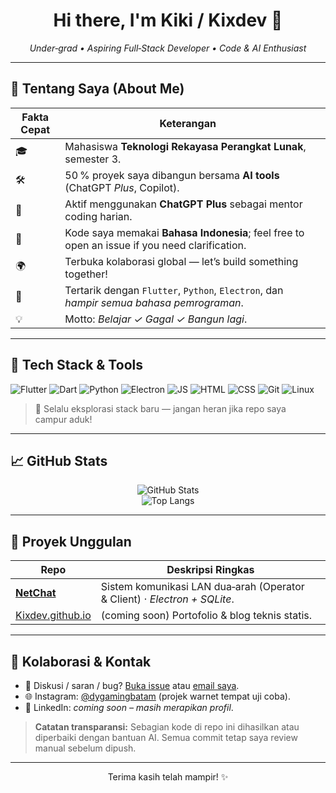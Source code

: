 <!-- Profile README for GitHub.com/Kixdev  -->

<h1 align="center">Hi there, I'm <strong>Kiki / Kixdev</strong> 👋</h1>

<p align="center">
  <em>Under‑grad • Aspiring Full‑Stack Developer • Code & AI Enthusiast</em>
</p>

---

## 🚀 Tentang Saya (About Me)

| Fakta Cepat | Keterangan                                                                                                                      |   |
| ----------- | ------------------------------------------------------------------------------------------------------------------------------- | - |
| 🎓          | Mahasiswa <strong>Teknologi Rekayasa Perangkat Lunak</strong>, semester 3.                                                      |   |
| 🛠          | 50 % proyek saya dibangun bersama <strong>AI tools</strong> (ChatGPT <em>Plus</em>, Copilot).                                   |   |
| 🤖          | Aktif menggunakan <strong>ChatGPT Plus</strong> sebagai mentor coding harian.                                                   |   |
| 💬          | Kode saya memakai <strong>Bahasa Indonesia</strong>; feel free to open an issue if you need clarification.                      |   |
| 🌍          | Terbuka kolaborasi global — let’s build something together!                                                                     |   |
| 🔭          | Tertarik dengan <code>Flutter</code>, <code>Python</code>, <code>Electron</code>, dan <em>hampir semua bahasa pemrograman</em>. |   |
| 💡          | Motto: <em>Belajar ✓ Gagal ✓ Bangun lagi</em>.                                                                                  |   |

---

## 🧰 Tech Stack & Tools

<p>
  <img src="https://img.shields.io/badge/Flutter-02569B?logo=flutter&logoColor=white" alt="Flutter">
  <img src="https://img.shields.io/badge/Dart-0175C2?logo=dart&logoColor=white" alt="Dart">
  <img src="https://img.shields.io/badge/Python-3776AB?logo=python&logoColor=white" alt="Python">
  <img src="https://img.shields.io/badge/Electron-2c019c?logo=electron&logoColor=white" alt="Electron">
  <img src="https://img.shields.io/badge/JavaScript-F7DF1E?logo=javascript&logoColor=black" alt="JS">
  <img src="https://img.shields.io/badge/HTML5-E34F26?logo=html5&logoColor=white" alt="HTML">
  <img src="https://img.shields.io/badge/CSS3-1572B6?logo=css3&logoColor=white" alt="CSS">
  <img src="https://img.shields.io/badge/Git-F05032?logo=git&logoColor=white" alt="Git">
  <img src="https://img.shields.io/badge/Linux-FCC624?logo=linux&logoColor=black" alt="Linux">
</p>

> 📖 Selalu eksplorasi stack baru — jangan heran jika repo saya campur aduk!

---

## 📈 GitHub Stats

<p align="center">
  <img src="https://github-readme-stats.vercel.app/api?username=Kixdev&show_icons=true&theme=default&hide_rank=true" alt="GitHub Stats" />
  <br/>
  <img src="https://github-readme-stats.vercel.app/api/top-langs/?username=Kixdev&layout=compact&langs_count=8" alt="Top Langs" />
</p>

---

## 📌 Proyek Unggulan

| Repo                                                           | Deskripsi Ringkas                                                                |
| -------------------------------------------------------------- | -------------------------------------------------------------------------------- |
| [**NetChat**](https://github.com/Kixdev/NetChat)               | Sistem komunikasi LAN dua‑arah (Operator & Client) ⋅ <em>Electron + SQLite</em>. |
| [Kixdev.github.io](https://github.com/Kixdev/Kixdev.github.io) | (coming soon) Portofolio & blog teknis statis.                                   |

---

## 🤝 Kolaborasi & Kontak

* 💬 Diskusi / saran / bug? <a href="https://github.com/Kixdev/NetChat/issues">Buka issue</a> atau <a href="mailto:yericomarchel12@gmail.com">email saya</a>.
* 🌐 Instagram: <a href="https://www.instagram.com/dygamingbatam/">@dygamingbatam</a> (projek warnet tempat uji coba).
* 📄 LinkedIn: *coming soon – masih merapikan profil*.

> **Catatan transparansi:** Sebagian kode di repo ini dihasilkan atau diperbaiki dengan bantuan AI. Semua commit tetap saya review manual sebelum dipush.

---

<p align="center">
  Terima kasih telah mampir! ✨
</p>
